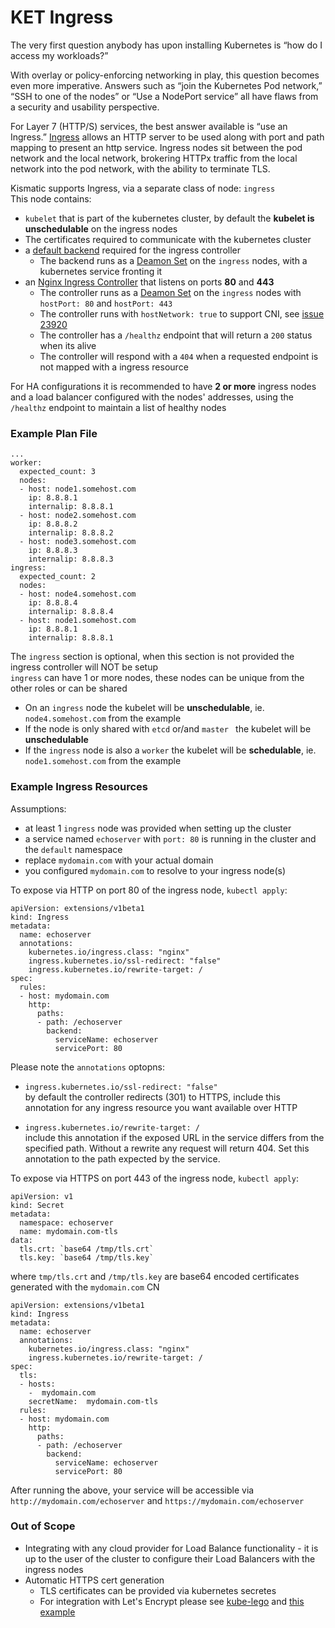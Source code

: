 # KET Ingress

The very first question anybody has upon installing Kubernetes is “how do I access my workloads?”

With overlay or policy-enforcing networking in play, this question becomes even more imperative. Answers such as “join the Kubernetes Pod network,” “SSH to one of the nodes” or “Use a NodePort service” all have flaws from a security and usability perspective.


For Layer 7 (HTTP/S) services, the best answer available is “use an Ingress.” [Ingress](http://kubernetes.io/docs/user-guide/ingress/) allows an HTTP server to be used along with port and path mapping to present an http service. Ingress nodes sit between the pod network and the local network, brokering HTTPx traffic from the local network into the pod network, with the ability to terminate TLS.

Kismatic supports Ingress, via a separate class of node: `ingress`  
This node contains:
* `kubelet` that is part of the kubernetes cluster, by default the **kubelet is unschedulable** on the ingress nodes
* The certificates required to communicate with the kubernetes cluster
* a [default backend](https://github.com/kubernetes/contrib/tree/master/404-server) required for the ingress controller
  * The backend runs as a [Deamon Set](http://kubernetes.io/docs/admin/daemons/) on the `ingress` nodes, with a kubernetes service fronting it
* an [Nginx Ingress Controller](https://github.com/kubernetes/contrib/tree/master/ingress/controllers/nginx) that listens on ports **80** and **443**
  * The controller runs as a [Deamon Set](http://kubernetes.io/docs/admin/daemons/) on the `ingress` nodes with `hostPort: 80` and `hostPort: 443`
  * The controller runs with `hostNetwork: true` to support CNI, see [issue 23920](https://github.com/kubernetes/kubernetes/issues/23920)
  * The controller has a `/healthz` endpoint that will return a `200` status when its alive
  * The controller will respond with a `404` when a requested endpoint is not mapped with a ingress resource

For HA configurations it is recommended to have **2 or more** ingress nodes and a load balancer configured with the nodes' addresses, using the `/healthz` endpoint to maintain a list of healthy nodes

### Example Plan File

```
...
worker:
  expected_count: 3
  nodes:
  - host: node1.somehost.com
    ip: 8.8.8.1
    internalip: 8.8.8.1
  - host: node2.somehost.com
    ip: 8.8.8.2
    internalip: 8.8.8.2
  - host: node3.somehost.com
    ip: 8.8.8.3
    internalip: 8.8.8.3
ingress:
  expected_count: 2
  nodes:
  - host: node4.somehost.com
    ip: 8.8.8.4
    internalip: 8.8.8.4
  - host: node1.somehost.com
    ip: 8.8.8.1
    internalip: 8.8.8.1
```

The `ingress` section is optional, when this section is not provided the ingress controller will NOT be setup  
`ingress` can have 1 or more nodes, these nodes can be unique from the other roles or can be shared
* On an `ingress` node the kubelet will be **unschedulable**, ie. `node4.somehost.com` from the example
* If the node is only shared with `etcd` or/and `master ` the kubelet will be **unschedulable**
* If the `ingress` node is also a `worker` the kubelet will be **schedulable**, ie. `node1.somehost.com` from the example

### Example Ingress Resources
Assumptions:
* at least 1 `ingress` node was provided when setting up the cluster
* a service named `echoserver` with `port: 80` is running in the cluster and the `default` namespace
* replace `mydomain.com` with your actual domain
* you configured `mydomain.com` to resolve to your ingress node(s)

To expose via HTTP on port 80 of the ingress node, `kubectl apply`:
```
apiVersion: extensions/v1beta1
kind: Ingress
metadata:
  name: echoserver
  annotations:
    kubernetes.io/ingress.class: "nginx"
    ingress.kubernetes.io/ssl-redirect: "false"
    ingress.kubernetes.io/rewrite-target: /
spec:
  rules:
  - host: mydomain.com
    http:
      paths:
      - path: /echoserver
        backend:
          serviceName: echoserver
          servicePort: 80

```
Please note the `annotations` optopns:
 * `ingress.kubernetes.io/ssl-redirect: "false"`  
by default the controller redirects (301) to HTTPS,
include this annotation for any ingress resource you want available over HTTP

* `ingress.kubernetes.io/rewrite-target: /`  
include this annotation if the exposed URL in the service differs from the specified path. Without a rewrite any request will return 404. Set this annotation to the path expected by the service.

To expose via HTTPS on port 443 of the ingress node, `kubectl apply`:
```
apiVersion: v1
kind: Secret
metadata:
  namespace: echoserver
  name: mydomain.com-tls
data:
  tls.crt: `base64 /tmp/tls.crt`
  tls.key: `base64 /tmp/tls.key`
```
where `tmp/tls.crt` and `/tmp/tls.key` are base64 encoded certificates generated with the `mydomain.com` CN
```
apiVersion: extensions/v1beta1
kind: Ingress
metadata:
  name: echoserver
  annotations:
    kubernetes.io/ingress.class: "nginx"
    ingress.kubernetes.io/rewrite-target: /
spec:
  tls:
  - hosts:
    -  mydomain.com
    secretName:  mydomain.com-tls
  rules:
  - host: mydomain.com
    http:
      paths:
      - path: /echoserver
        backend:
          serviceName: echoserver
          servicePort: 80
```

After running the above, your service will be accessible via `http://mydomain.com/echoserver` and `https://mydomain.com/echoserver`

### Out of Scope
* Integrating with any cloud provider for Load Balance functionality - it is up to the user of the cluster to configure their Load Balancers with the ingress nodes
* Automatic HTTPS cert generation
  * TLS certificates can be provided via kubernetes secretes
  * For integration with Let's Encrypt please see [kube-lego](https://github.com/jetstack/kube-lego) and [this example](https://github.com/jetstack/kube-lego/tree/master/examples/nginx#enable-kube-lego)
